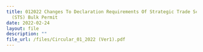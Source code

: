 ```yaml
---
title: 012022 Changes To Declaration Requirements Of Strategic Trade Scheme
  (STS) Bulk Permit
date: 2022-02-24
layout: file
description: ""
file_url: /files/Circular_01_2022 (Ver1).pdf
---
```




